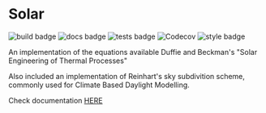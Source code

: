 # Solar

![build badge](https://github.com/SIMPLE-BuildingSimulation/solar/actions/workflows/build.yaml/badge.svg)
![docs badge](https://github.com/SIMPLE-BuildingSimulation/solar/actions/workflows/docs.yaml/badge.svg)
![tests badge](https://github.com/SIMPLE-BuildingSimulation/solar/actions/workflows/tests.yaml/badge.svg)
![Codecov](https://codecov.io/github/SIMPLE-BuildingSimulation/solar/coverage.svg?branch=master)
![style badge](https://github.com/SIMPLE-BuildingSimulation/solar/actions/workflows/style.yaml/badge.svg)

An implementation of the equations available Duffie and Beckman's "Solar Engineering of Thermal Processes"

Also included an implementation of Reinhart's sky subdivition scheme, 
commonly used for Climate Based Daylight Modelling.

Check documentation [HERE](https://simple-buildingsimulation.github.io/solar/)